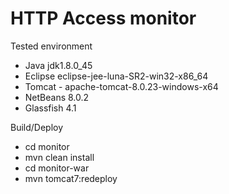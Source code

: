 # HTTP Access monitor

Tested environment
- Java jdk1.8.0_45
- Eclipse eclipse-jee-luna-SR2-win32-x86_64
- Tomcat - apache-tomcat-8.0.23-windows-x64
- NetBeans 8.0.2
- Glassfish 4.1

Build/Deploy
- cd monitor
- mvn clean install
- cd monitor-war
- mvn tomcat7:redeploy

